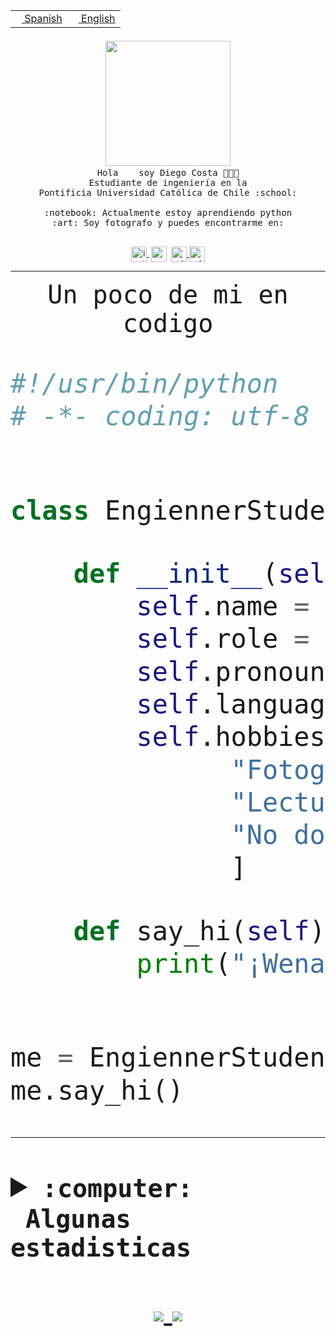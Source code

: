 <table border="0"  align="right">
 <tr><td><a href="README.md"><img src="https://upload.wikimedia.org/wikipedia/commons/thumb/8/89/Bandera_de_Espa%C3%B1a.svg/1200px-Bandera_de_Espa%C3%B1a.svg.png" height="10"> Spanish</a></td>
 <td><a href="README.en.md"><img src="https://upload.wikimedia.org/wikipedia/commons/a/a4/Flag_of_the_United_States.svg" height="10"> English</a></td></tr>
</table><br><br><br>


<p align="center">
  <img src="https://github.com/diegocostares/diegocostares/blob/main/Images/aaa2.gif?raw=true" width="200px">
  <br><samp>
    Hola <img src="https://media.giphy.com/media/hvRJCLFzcasrR4ia7z/giphy.gif" width="16px"> soy Diego Costa 👨🏻‍💻<br>
    Estudiante de ingeniería en la <br>
    Pontificia Universidad Católica de Chile :school:<br>
  <br>
    :notebook: Actualmente estoy aprendiendo python <br>
    :art: Soy fotografo y puedes encontrarme en: <br>
  <br></samp>
  
</p>

<p align="center">
   <a href="https://instagram.com/diegocosta_no" target="blank">
    <img 
    align="center" src="https://cdn.jsdelivr.net/npm/simple-icons@3.0.1/icons/instagram.svg" alt="instagram" height="25px" width="25px" />
  </a>
  <a style="border: 3px solid; color: white;"href="https://t.me/diegocosta_no" target="blank">
  <img
  align="center" alt="Telegram" width="25px" src="https://icons-for-free.com/iconfiles/png/512/Telegram-1324888767380505522.png" />
</a>
<a href="https://api.whatsapp.com/send?phone=56971897835&text=Hola!" target="blank">
  <img
  align="center" alt="wtsp" width="25px" src="https://img.icons8.com/pastel-glyph/2x/whatsapp--v2.png" />
</a>
<a href="https://www.linkedin.com/in/diego-costa-786249213/" target="blank">
  <img
  align="center" alt="wtsp" width="25px" src="https://img.icons8.com/metro/452/linkedin.png" />
</a>

  </a>
</p>

---


<p align="center"><font size="25"><samp>Un poco de mi en codigo</samp></front></p>


```python
#!/usr/bin/python
# -*- coding: utf-8 -*-


class EngiennerStudent:

    def __init__(self):
        self.name = "Diego Costa"
        self.role = "Estudiante"
        self.pronouns = "he/him"
        self.language_spoken = ["es_CL", "en_US"]
        self.hobbies = [
              "Fotografia",
              "Lectura",
              "No dormir",
              ]

    def say_hi(self):
        print("¡Wena mundo!")


me = EngiennerStudent()
me.say_hi()
```
---
<details>
  <summary><b><samp>:computer: &nbsp;Algunas estadisticas</samp></b></summary>
  <br/></p>

<!--START_SECTION:waka-->
![Code Time](http://img.shields.io/badge/Code%20Time-560%20hrs%2054%20mins-blue)

**Soy nocturno 🦉** 

```text
🌞 Mañana     7 commits      ░░░░░░░░░░░░░░░░░░░░░░░░░   1.74% 
🌆 Día        133 commits    ████████░░░░░░░░░░░░░░░░░   33.0% 
🌃 Tarde      138 commits    ████████░░░░░░░░░░░░░░░░░   34.24% 
🌙 Noche      125 commits    ███████░░░░░░░░░░░░░░░░░░   31.02%

```
📅 **Soy más productivo los Miércoles** 

```text
Lunes        36 commits     ██░░░░░░░░░░░░░░░░░░░░░░░   8.93% 
Martes       39 commits     ██░░░░░░░░░░░░░░░░░░░░░░░   9.68% 
Miércoles    128 commits    ████████░░░░░░░░░░░░░░░░░   31.76% 
Jueves       55 commits     ███░░░░░░░░░░░░░░░░░░░░░░   13.65% 
Viernes      19 commits     █░░░░░░░░░░░░░░░░░░░░░░░░   4.71% 
Sábado       55 commits     ███░░░░░░░░░░░░░░░░░░░░░░   13.65% 
Domingo      71 commits     ████░░░░░░░░░░░░░░░░░░░░░   17.62%

```


📊 **Esta semana me dediqué a** 

```text
🐱‍💻 Proyectos: 
SHAREGO-G54              8 hrs 15 mins       ███████████░░░░░░░░░░░░░░   47.03% 
ControlesBDD             5 hrs 17 mins       ███████░░░░░░░░░░░░░░░░░░   30.17% 
Unknown Project          3 hrs 37 mins       █████░░░░░░░░░░░░░░░░░░░░   20.69% 
T2                       15 mins             ░░░░░░░░░░░░░░░░░░░░░░░░░   1.48% 
BDD47y74                 5 mins              ░░░░░░░░░░░░░░░░░░░░░░░░░   0.48%

```


 Last Updated on 13/06/2022 20:27:16 UTC
<!--END_SECTION:waka-->
  
  

 <p align="center"> <img src="https://github-readme-stats.vercel.app/api?username=diegocostares&show_icons=true&theme=ayu-mirage" alt="abhisheknaiidu" /></p>
 
</details>

<p align=center>
  <a href="https://github.com/diegocostares">
    <img src="https://badges.pufler.dev/visits/diegocostares/diegocostares?style=flat-square&color=black&logo=github">
  </a>
  <a href="https://github.com/diegocostares?tab=repositories">
    <img src="https://badges.pufler.dev/repos/diegocostares?style=flat-square&color=black&logo=github">
  </a>
</p>
